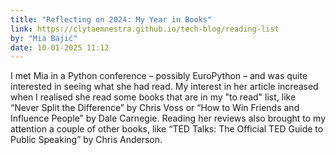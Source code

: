 ```yaml
---
title: "Reflecting on 2024: My Year in Books"
link: https://clytaemnestra.github.io/tech-blog/reading-list
by: "Mia Bajić"
date: 10-01-2025 11:12
---
```


I met Mia in a Python conference – possibly EuroPython – and was quite interested in seeing what she had read.
My interest in her article increased when I realised she read some books that are in my "to read" list, like “Never Split the Difference” by Chris Voss or “How to Win Friends and Influence People” by Dale Carnegie.
Reading her reviews also brought to my attention a couple of other books, like “TED Talks: The Official TED Guide to Public Speaking” by Chris Anderson.
